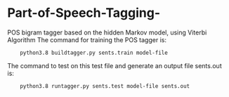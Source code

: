 # Part-of-Speech-Tagging-
POS bigram tagger based on the hidden Markov model, using Viterbi Algorithm
The command for training the POS tagger is:
```
    python3.8 buildtagger.py sents.train model-file
```

The command to test on this test file and generate an output file sents.out is:
```
    python3.8 runtagger.py sents.test model-file sents.out
```

